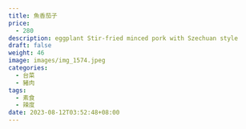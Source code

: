 ```yaml
---
title: 魚香茄子
price:
  - 280
description: eggplant Stir-fried minced pork with Szechuan style
draft: false
weight: 46
image: images/img_1574.jpeg
categories:
  - 台菜
  - 豬肉
tags:
  - 素食
  - 辣度
date: 2023-08-12T03:52:48+08:00
---
```


